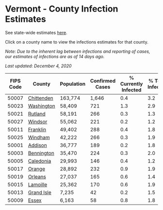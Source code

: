 # Vermont - County Infection Estimates

See state-wide estimates [here](/infections/us-vt).

Click on a county name to view the infections estimates for that county.

*Note: Due to the inherent lag between infections and reporting of cases, our estimates of infections are as of 14 days ago.*

*Last updated: December 4, 2020*

|   FIPS Code |                   County |   Population |   Confirmed Cases |   % Currently Infected |   % Total Infected |
|-------------|--------------------------|--------------|-------------------|------------------------|--------------------|
|       50007 | [Chittenden](chittenden) |      163,774 |             1,646 |                    0.4 |                3.2 |
|       50023 | [Washington](washington) |       58,409 |               721 |                    1.3 |                2.9 |
|       50021 |       [Rutland](rutland) |       58,191 |               266 |                    0.3 |                1.3 |
|       50027 |       [Windsor](windsor) |       55,062 |               221 |                    0.2 |                1.2 |
|       50011 |     [Franklin](franklin) |       49,402 |               288 |                    0.4 |                1.8 |
|       50025 |       [Windham](windham) |       42,222 |               266 |                    0.3 |                1.9 |
|       50001 |       [Addison](addison) |       36,777 |               189 |                    0.2 |                1.8 |
|       50003 | [Bennington](bennington) |       35,470 |               224 |                    0.3 |                2.0 |
|       50005 |   [Caledonia](caledonia) |       29,993 |               146 |                    0.4 |                1.2 |
|       50017 |         [Orange](orange) |       28,892 |               232 |                    0.9 |                1.9 |
|       50019 |       [Orleans](orleans) |       27,037 |               165 |                    0.6 |                1.4 |
|       50015 |     [Lamoille](lamoille) |       25,362 |               170 |                    0.6 |                1.9 |
|       50013 | [Grand Isle](grand-isle) |        7,235 |                42 |                    0.2 |                1.5 |
|       50009 |           [Essex](essex) |        6,163 |                58 |                    0.8 |                1.8 |